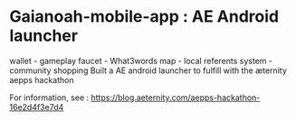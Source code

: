 # Gaianoah-mobile-app : AE Android launcher
wallet - gameplay faucet - What3words map - local referents system - community shopping
Built a AE android launcher to fulfill with the æternity aepps hackathon

For information, see : https://blog.aeternity.com/aepps-hackathon-16e2d4f3e7d4
